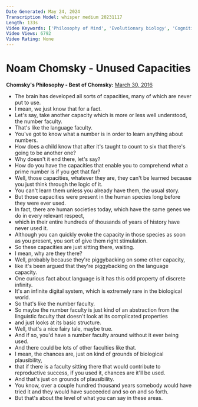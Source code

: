 ```yaml
---
Date Generated: May 24, 2024
Transcription Model: whisper medium 20231117
Length: 133s
Video Keywords: ['Philosophy of Mind', 'Evolutionary biology', 'Cognitive', 'Noam Chomsky']
Video Views: 6792
Video Rating: None
---
```


# Noam Chomsky - Unused Capacities
**Chomsky's Philosophy - Best of Chomsky:** [March 30, 2016](https://www.youtube.com/watch?v=4uJr2fRzIWE)
*  The brain has developed all sorts of capacities, many of which are never put to use.
*  I mean, we just know that for a fact.
*  Let's say, take another capacity which is more or less well understood, the number faculty.
*  That's like the language faculty.
*  You've got to know what a number is in order to learn anything about numbers.
*  How does a child know that after it's taught to count to six that there's going to be another one?
*  Why doesn't it end there, let's say?
*  How do you have the capacities that enable you to comprehend what a prime number is if you get that far?
*  Well, those capacities, whatever they are, they can't be learned because you just think through the logic of it.
*  You can't learn them unless you already have them, the usual story.
*  But those capacities were present in the human species long before they were ever used.
*  In fact, there are human societies today, which have the same genes we do in every relevant respect,
*  which in their entire hundreds of thousands of years of history have never used it.
*  Although you can quickly evoke the capacity in those species as soon as you present, you sort of give them right stimulation.
*  So these capacities are just sitting there, waiting.
*  I mean, why are they there?
*  Well, probably because they're piggybacking on some other capacity,
*  like it's been argued that they're piggybacking on the language capacity.
*  One curious fact about language is it has this odd property of discrete infinity.
*  It's an infinite digital system, which is extremely rare in the biological world.
*  So that's like the number faculty.
*  So maybe the number faculty is just kind of an abstraction from the linguistic faculty that doesn't look at its complicated properties
*  and just looks at its basic structure.
*  Well, that's a nice fairy tale, maybe true.
*  And if so, you'd have a number faculty around without it ever being used.
*  And there could be lots of other faculties like that.
*  I mean, the chances are, just on kind of grounds of biological plausibility,
*  that if there is a faculty sitting there that would contribute to reproductive success, if you used it, chances are it'll be used.
*  And that's just on grounds of plausibility.
*  You know, over a couple hundred thousand years somebody would have tried it and they would have succeeded and so on and so forth.
*  But that's about the level of what you can say in these areas.
